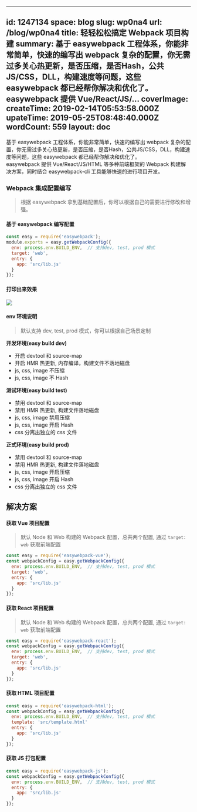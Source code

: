 
---
id: 1247134
space: blog
slug: wp0na4
url: /blog/wp0na4
title: 轻轻松松搞定 Webpack 项目构建
summary: 基于 easywebpack 工程体系，你能非常简单，快速的编写出 webpack 复杂的配置，你无需过多关心热更新，是否压缩，是否Hash，公共JS/CSS，DLL，构建速度等问题，这些 easywebpack 都已经帮你解决和优化了。easywebpack 提供 Vue/React/JS/...
coverImage: 
createTime: 2019-02-14T05:53:58.000Z 
upateTime: 2019-05-25T08:48:40.000Z
wordCount: 559
layout: doc
---
基于 easywebpack 工程体系，你能非常简单，快速的编写出 webpack 复杂的配置，你无需过多关心热更新，是否压缩，是否Hash，公共JS/CSS，DLL，构建速度等问题，这些 easywebpack 都已经帮你解决和优化了。<br />easywebpack 提供 Vue/React/JS/HTML 等多种前端框架的 Webpack 构建解决方案，同时结合 easywebpack-cli 工具能够快速的进行项目开发。


### Webpack 集成配置编写

> 根据 easywebpack 拿到基础配置后，你可以根据自己的需要进行修改和增强。



#### 基于 easywebpack 编写配置

```js
const easy = require('easywebpack');
module.exports = easy.getWebpackConfig({
  env: process.env.BUILD_ENV,  // 支持dev, test, prod 模式
  target: 'web',
  entry: {
    app: 'src/lib.js'
  }
});
```


#### 打印出来效果


![](https://cdn.nlark.com/yuque/0/2018/png/116733/1542882698221-53aa4248-df4c-416c-bf30-a4299364827f.png#align=left&display=inline&height=1124&originHeight=2862&originWidth=1902&width=747)



#### env 环境说明

> 默认支持 dev, test, prod 模式，你可以根据自己场景定制


**开发环境(easy build dev)**

- 开启 devtool 和 source-map<br />
- 开启 HMR 热更新, 内存编译，构建文件不落地磁盘<br />
- js, css, image 不压缩<br />
- js, css, image 不 Hash<br />

**测试环境(easy build test)**

- 禁用 devtool 和 source-map<br />
- 禁用 HMR 热更新, 构建文件落地磁盘<br />
- js, css, image 禁用压缩<br />
- js, css, image 开启 Hash<br />
- css 分离出独立的 css 文件<br />

**正式环境(easy build prod)**

- 禁用 devtool 和 source-map<br />
- 禁用 HMR 热更新, 构建文件落地磁盘<br />
- js, css, image 开启压缩<br />
- js, css, image 开启 Hash<br />
- css 分离出独立的 css 文件<br />


## 解决方案


#### 获取 Vue 项目配置

> 默认 Node 和 Web 构建的 Webpack 配置，总共两个配置,  通过 `target: web`  获取前端配置


```js
const easy = require('easywebpack-vue');
const webpackConfig = easy.getWebpackConfig({
  env: process.env.BUILD_ENV,  // 支持dev, test, prod 模式
  target: 'web',
  entry: {
    app: 'src/lib.js'
  }
});
```


#### 获取 React 项目配置

> 默认 Node 和 Web 构建的 Webpack 配置，总共两个配置,  通过 `target: web`  获取前端配置


```js
const easy = require('easywebpack-react');
const webpackConfig = easy.getWebpackConfig({
  env: process.env.BUILD_ENV,  // 支持dev, test, prod 模式
  target: 'web',
  entry: {
    app: 'src/lib.js'
  }
});
```


#### 获取 HTML 项目配置

```js
const easy = require('easywebpack-html');
const webpackConfig = easy.getWebpackConfig({
  env: process.env.BUILD_ENV,  // 支持dev, test, prod 模式
  template: 'src/template.html'
  entry: {
    app: 'src/lib.js'
  }
});
```


#### 获取 JS 打包配置

```js
const easy = require('easywebpack-js');
const webpackConfig = easy.getWebpackConfig({
  env: process.env.BUILD_ENV,  // 支持dev, test, prod 模式
  entry: {
    app: 'src/lib.js'
  }
});
```



  